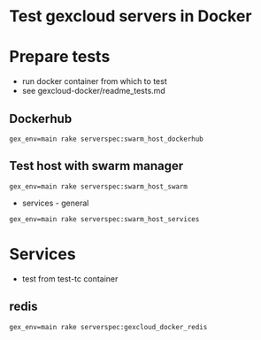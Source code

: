 # Test gexcloud servers in Docker

# Prepare tests

* run docker container from which to test
* see gexcloud-docker/readme_tests.md


## Dockerhub

```
gex_env=main rake serverspec:swarm_host_dockerhub
```


## Test host with swarm manager

```
gex_env=main rake serverspec:swarm_host_swarm
```

* services - general
```
gex_env=main rake serverspec:swarm_host_services
```

# Services

* test from test-tc container


## redis

```
gex_env=main rake serverspec:gexcloud_docker_redis
```
